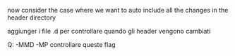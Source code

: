 now consider the case where we want to auto include all the changes in the header directory


aggiunger i file .d per controllare quando gli header vengono cambiati

Q:  -MMD -MP controllare queste flag